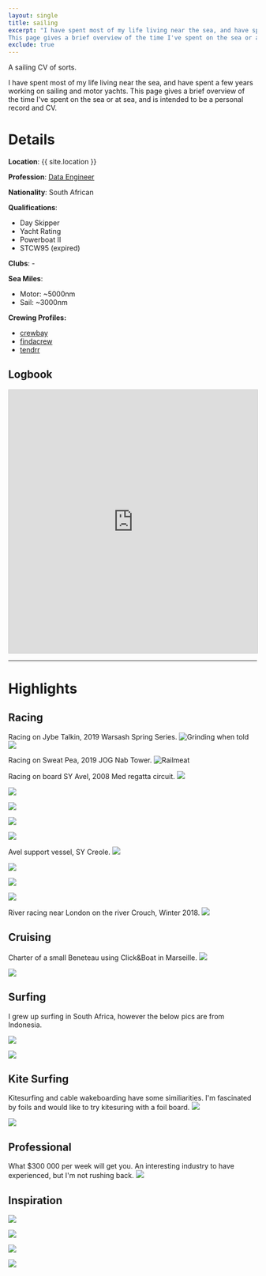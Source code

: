 ```yaml
---
layout: single
title: sailing
excerpt: "I have spent most of my life living near the sea, and have spent a few years working on sailing and motor yachts.
This page gives a brief overview of the time I've spent on the sea or at sea, and is intended to be a personal record and CV."
exclude: true
---
```


A sailing CV of sorts.

I have spent most of my life living near the sea, and have spent a few years working on sailing and motor yachts.
This page gives a brief overview of the time I've spent on the sea or at sea, and is intended to be a personal record and CV.

# Details 
**Location**: {{ site.location }}

**Profession**: [Data Engineer](https://rdrn.dev)

**Nationality**: South African

**Qualifications**: 
* Day Skipper
* Yacht Rating
* Powerboat II
* STCW95 (expired)

**Clubs**:   -

**Sea Miles**: 
* Motor: ~5000nm
* Sail: ~3000nm 

**Crewing Profiles:** 

* [crewbay](https://www.crewbay.com/profile/crew/49845)
* [findacrew](https://www.findacrew.net/en/crew/3258430)
* [tendrr](https://tendrr.co/profile/Matta)

## Logbook
<iframe class="airtable-embed" src="https://airtable.com/embed/shr0v5VP4KkvjAss5?backgroundColor=cyan&viewControls=on" frameborder="0" onmousewheel="" width="100%" height="533" style="background: transparent; border: 1px solid #ccc;"></iframe>

---

# Highlights

## Racing

[jt1]: /assets/photos/sailing/jt1.png

[jt2]: /assets/photos/sailing/jt2.png

Racing on Jybe Talkin, 2019 Warsash Spring Series.
![Grinding when told][jt1]
![][jt2]

Racing on Sweat Pea, 2019 JOG Nab Tower.
![Railmeat](/assets/photos/sailing/nab1.png)

Racing on board SY Avel, 2008 Med regatta circuit.
![](/assets/photos/sailing/avel1.jpg)

![](/assets/photos/sailing/avel2.jpg)

![](/assets/photos/sailing/avel3.jpg)

![](/assets/photos/sailing/avel4.jpg)

![](/assets/photos/sailing/avel6.jpg)

Avel support vessel, SY Creole.
![](/assets/photos/sailing/creole1.jpg)

![](/assets/photos/sailing/creole4.jpg)

![](/assets/photos/sailing/creole5.jpg)

![](/assets/photos/sailing/creole6.jpg)

River racing near London on the river Crouch, Winter 2018.
![](/assets/photos/sailing/crouch.jpg)

## Cruising
Charter of a small Beneteau using Click&Boat in Marseille.
![](/assets/photos/sailing/bandol.jpg)

![](/assets/photos/sailing/bandol3.jpg)


## Surfing

I grew up surfing in South Africa, however the below pics are from Indonesia.

![](/assets/photos/sailing/surf1.jpg)

![](/assets/photos/sailing/surf2.jpg)

## Kite Surfing

Kitesurfing and cable wakeboarding have some similiarities. I'm fascinated by foils and would like to try kitesuring with a foil board.
![](/assets/photos/sailing/kite.jpg)

![](/assets/photos/sailing/cable.jpg)

## Professional

What $300 000 per week will get you. An interesting industry to have experienced, but I'm not rushing back.
![](/assets/photos/sailing/bf2.jpg)

## Inspiration
![](/assets/photos/sailing/nice.jpg)

![](/assets/photos/sailing/nice2.jpg)

![](/assets/photos/sailing/nice3.jpg)

![](/assets/photos/sailing/nice4.jpg)

